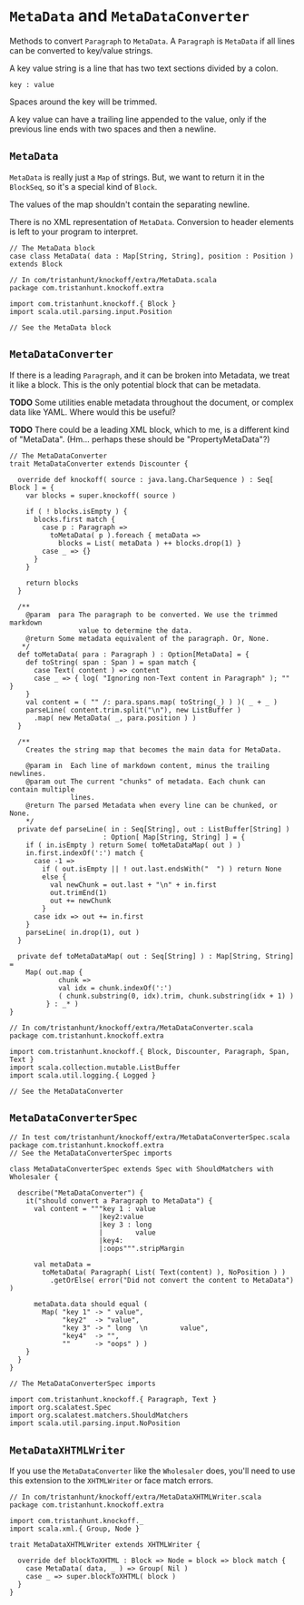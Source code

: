 # `MetaData` and `MetaDataConverter` #

Methods to convert `Paragraph` to `MetaData`. A `Paragraph` is `MetaData` if all
lines can be converted to key/value strings.

A key value string is a line that has two text sections divided by a colon.

    key : value

Spaces around the key will be trimmed.

A key value can have a trailing line appended to the value, only if the previous
line ends with two spaces and then a newline.


## `MetaData` ##

`MetaData` is really just a `Map` of strings. But, we want to return it in the
`BlockSeq`, so it's a special kind of `Block`.

The values of the map shouldn't contain the separating newline.

There is no XML representation of `MetaData`. Conversion to header elements is
left to your program to interpret.

    // The MetaData block
    case class MetaData( data : Map[String, String], position : Position )
    extends Block
    
    // In com/tristanhunt/knockoff/extra/MetaData.scala
    package com.tristanhunt.knockoff.extra
    
    import com.tristanhunt.knockoff.{ Block }
    import scala.util.parsing.input.Position
    
    // See the MetaData block

## `MetaDataConverter` ##

If there is a leading `Paragraph`, and it can be broken into Metadata, we treat it
like a block. This is the only potential block that can be metadata.

**TODO** Some utilities enable metadata throughout the document, or complex data
like YAML. Where would this be useful?

**TODO** There could be a leading XML block, which to me, is a different kind of
"MetaData". (Hm... perhaps these should be "PropertyMetaData"?)

    // The MetaDataConverter
    trait MetaDataConverter extends Discounter {
      
      override def knockoff( source : java.lang.CharSequence ) : Seq[ Block ] = {
        var blocks = super.knockoff( source )
        
        if ( ! blocks.isEmpty ) {
          blocks.first match {
            case p : Paragraph =>
              toMetaData( p ).foreach { metaData =>
                blocks = List( metaData ) ++ blocks.drop(1) }
            case _ => {}
          }
        }
        
        return blocks
      }
      
      /**
        @param  para The paragraph to be converted. We use the trimmed markdown 
                     value to determine the data.
        @return Some metadata equivalent of the paragraph. Or, None.
       */
      def toMetaData( para : Paragraph ) : Option[MetaData] = {
        def toString( span : Span ) = span match {
          case Text( content ) => content
          case _ => { log( "Ignoring non-Text content in Paragraph" ); "" }
        }
        val content = ( "" /: para.spans.map( toString(_) ) )( _ + _ )
        parseLine( content.trim.split("\n"), new ListBuffer )
          .map( new MetaData( _, para.position ) )
      }
      
      /**
        Creates the string map that becomes the main data for MetaData.
      
        @param in  Each line of markdown content, minus the trailing newlines.
        @param out The current "chunks" of metadata. Each chunk can contain multiple
                   lines.
        @return The parsed Metadata when every line can be chunked, or None.
        */
      private def parseLine( in : Seq[String], out : ListBuffer[String] )
                           : Option[ Map[String, String] ] = {
        if ( in.isEmpty ) return Some( toMetaDataMap( out ) )
        in.first.indexOf(':') match {
          case -1 =>
            if ( out.isEmpty || ! out.last.endsWith("  ") ) return None
            else {
              val newChunk = out.last + "\n" + in.first
              out.trimEnd(1)
              out += newChunk
            }
          case idx => out += in.first
        }
        parseLine( in.drop(1), out )
      }

      private def toMetaDataMap( out : Seq[String] ) : Map[String, String] =
        Map( out.map {
                chunk =>
                val idx = chunk.indexOf(':')
                ( chunk.substring(0, idx).trim, chunk.substring(idx + 1) )
             } : _* )
    }
    
    // In com/tristanhunt/knockoff/extra/MetaDataConverter.scala
    package com.tristanhunt.knockoff.extra

    import com.tristanhunt.knockoff.{ Block, Discounter, Paragraph, Span, Text }
    import scala.collection.mutable.ListBuffer
    import scala.util.logging.{ Logged }
    
    // See the MetaDataConverter


## `MetaDataConverterSpec` ##

    // In test com/tristanhunt/knockoff/extra/MetaDataConverterSpec.scala
    package com.tristanhunt.knockoff.extra
    // See the MetaDataConverterSpec imports
    
    class MetaDataConverterSpec extends Spec with ShouldMatchers with Wholesaler {

      describe("MetaDataConverter") {
        it("should convert a Paragraph to MetaData") {
          val content = """key 1 : value
                          |key2:value
                          |key 3 : long  
                          |        value
                          |key4:
                          |:oops""".stripMargin

          val metaData =
            toMetaData( Paragraph( List( Text(content) ), NoPosition ) )
              .getOrElse( error("Did not convert the content to MetaData") )
          
          metaData.data should equal (
            Map( "key 1" -> " value",
                 "key2"  -> "value",
                 "key 3" -> " long  \n        value",
                 "key4"  -> "",
                 ""      -> "oops" ) )
        }
      }
    }
    
    // The MetaDataConverterSpec imports
    
    import com.tristanhunt.knockoff.{ Paragraph, Text }
    import org.scalatest.Spec
    import org.scalatest.matchers.ShouldMatchers
    import scala.util.parsing.input.NoPosition



## `MetaDataXHTMLWriter` ##

If you use the `MetaDataConverter` like the `Wholesaler` does, you'll need to 
use this extension to the `XHTMLWriter` or face match errors.

    // In com/tristanhunt/knockoff/extra/MetaDataXHTMLWriter.scala
    package com.tristanhunt.knockoff.extra
    
    import com.tristanhunt.knockoff._
    import scala.xml.{ Group, Node }
    
    trait MetaDataXHTMLWriter extends XHTMLWriter {
     
      override def blockToXHTML : Block => Node = block => block match {
        case MetaData( data, _ ) => Group( Nil )
        case _ => super.blockToXHTML( block )
      }
    }